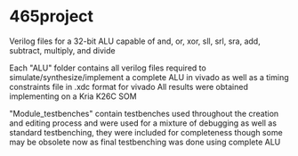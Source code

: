 # 465project
Verilog files for a 32-bit ALU capable of and, or, xor, sll, srl, sra, add, subtract, multiply, and divide

Each "ALU" folder contains all verilog files required to simulate/synthesize/implement a complete ALU in vivado as well as a timing constraints file in .xdc format for vivado
All results were obtained implementing on a Kria K26C SOM

"Module_testbenches" contain testbenches used throughout the creation and editing process and were used for a mixture of debugging as well as standard testbenching, they were included for completeness though some may be obsolete now as final testbenching was done using complete ALU
